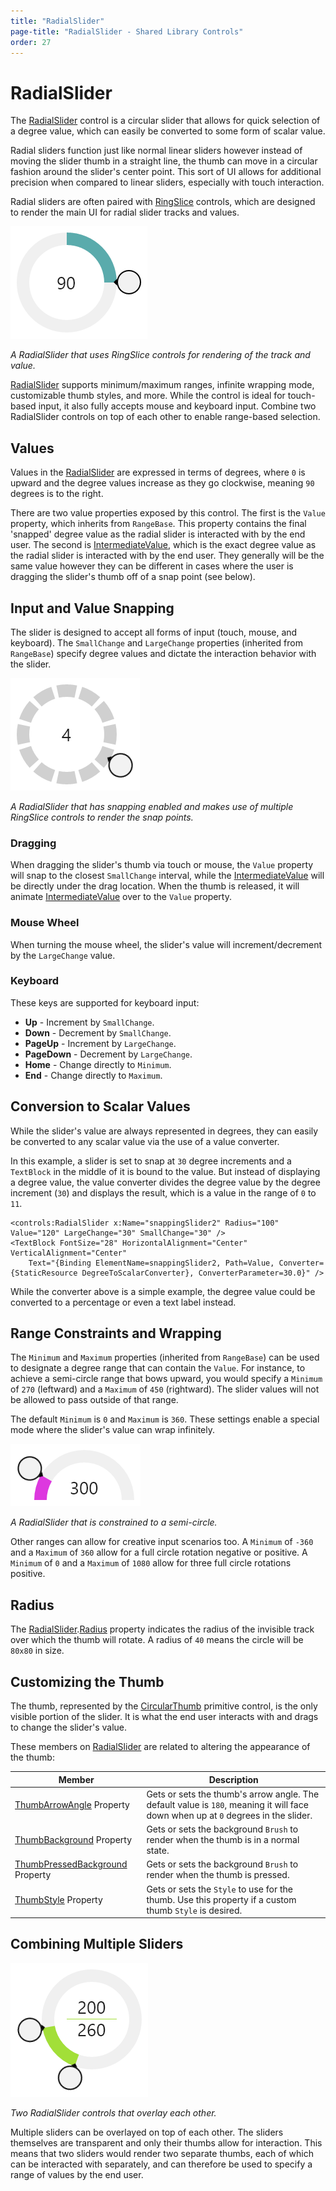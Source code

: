```yaml
---
title: "RadialSlider"
page-title: "RadialSlider - Shared Library Controls"
order: 27
---
```

# RadialSlider

The [RadialSlider](xref:@ActiproUIRoot.Controls.RadialSlider) control is a circular slider that allows for quick selection of a degree value, which can easily be converted to some form of scalar value.

Radial sliders function just like normal linear sliders however instead of moving the slider thumb in a straight line, the thumb can move in a circular fashion around the slider's center point.  This sort of UI allows for additional precision when compared to linear sliders, especially with touch interaction.

Radial sliders are often paired with [RingSlice](ringslice.md) controls, which are designed to render the main UI for radial slider tracks and values.

![Screenshot](../images/radialslider-intro.png)

*A RadialSlider that uses RingSlice controls for rendering of the track and value.*

[RadialSlider](xref:@ActiproUIRoot.Controls.RadialSlider) supports minimum/maximum ranges, infinite wrapping mode, customizable thumb styles, and more.  While the control is ideal for touch-based input, it also fully accepts mouse and keyboard input.  Combine two RadialSlider controls on top of each other to enable range-based selection.

## Values

Values in the [RadialSlider](xref:@ActiproUIRoot.Controls.RadialSlider) are expressed in terms of degrees, where `0` is upward and the degree values increase as they go clockwise, meaning `90` degrees is to the right.

There are two value properties exposed by this control.  The first is the `Value` property, which inherits from `RangeBase`.  This property contains the final 'snapped' degree value as the radial slider is interacted with by the end user.  The second is [IntermediateValue](xref:@ActiproUIRoot.Controls.RadialSlider.IntermediateValue), which is the exact degree value as the radial slider is interacted with by the end user.  They generally will be the same value however they can be different in cases where the user is dragging the slider's thumb off of a snap point (see below).

## Input and Value Snapping

The slider is designed to accept all forms of input (touch, mouse, and keyboard).  The `SmallChange` and `LargeChange` properties (inherited from `RangeBase`) specify degree values and dictate the interaction behavior with the slider.

![Screenshot](../images/radialslider-snapping.png)

*A RadialSlider that has snapping enabled and makes use of multiple RingSlice controls to render the snap points.*

### Dragging

When dragging the slider's thumb via touch or mouse, the `Value` property will snap to the closest `SmallChange` interval, while the [IntermediateValue](xref:@ActiproUIRoot.Controls.RadialSlider.IntermediateValue) will be directly under the drag location.  When the thumb is released, it will animate [IntermediateValue](xref:@ActiproUIRoot.Controls.RadialSlider.IntermediateValue) over to the `Value` property.

### Mouse Wheel

When turning the mouse wheel, the slider's value will increment/decrement by the `LargeChange` value.

### Keyboard

These keys are supported for keyboard input:

- **Up** - Increment by `SmallChange`.
- **Down** - Decrement by `SmallChange`.
- **PageUp** - Increment by `LargeChange`.
- **PageDown** - Decrement by `LargeChange`.
- **Home** - Change directly to `Minimum`.
- **End** - Change directly to `Maximum`.

## Conversion to Scalar Values

While the slider's value are always represented in degrees, they can easily be converted to any scalar value via the use of a value converter.

In this example, a slider is set to snap at `30` degree increments and a `TextBlock` in the middle of it is bound to the value.  But instead of displaying a degree value, the value converter divides the degree value by the degree increment (`30`) and displays the result, which is a value in the range of `0` to `11`.

```xaml
<controls:RadialSlider x:Name="snappingSlider2" Radius="100" Value="120" LargeChange="30" SmallChange="30" />
<TextBlock FontSize="28" HorizontalAlignment="Center" VerticalAlignment="Center" 
	Text="{Binding ElementName=snappingSlider2, Path=Value, Converter={StaticResource DegreeToScalarConverter}, ConverterParameter=30.0}" />
```

While the converter above is a simple example, the degree value could be converted to a percentage or even a text label instead.

## Range Constraints and Wrapping

The `Minimum` and `Maximum` properties (inherited from `RangeBase`) can be used to designate a degree range that can contain the `Value`.  For instance, to achieve a semi-circle range that bows upward, you would specify a `Minimum` of `270` (leftward) and a `Maximum` of `450` (rightward).  The slider values will not be allowed to pass outside of that range.

The default `Minimum` is `0` and `Maximum` is `360`.  These settings enable a special mode where the slider's value can wrap infinitely.

![Screenshot](../images/radialslider-semi-circle.png)

*A RadialSlider that is constrained to a semi-circle.*

Other ranges can allow for creative input scenarios too.  A `Minimum` of `-360` and a `Maximum` of `360` allow for a full circle rotation negative or positive.  A `Minimum` of `0` and a `Maximum` of `1080` allow for three full circle rotations positive.

## Radius

The [RadialSlider](xref:@ActiproUIRoot.Controls.RadialSlider).[Radius](xref:@ActiproUIRoot.Controls.RadialSlider.Radius) property indicates the radius of the invisible track over which the thumb will rotate.  A radius of `40` means the circle will be `80x80` in size.

## Customizing the Thumb

The thumb, represented by the [CircularThumb](xref:@ActiproUIRoot.Controls.Primitives.CircularThumb) primitive control, is the only visible portion of the slider.  It is what the end user interacts with and drags to change the slider's value.

These members on [RadialSlider](xref:@ActiproUIRoot.Controls.RadialSlider) are related to altering the appearance of the thumb:

| Member | Description |
|-----|-----|
| [ThumbArrowAngle](xref:@ActiproUIRoot.Controls.RadialSlider.ThumbArrowAngle) Property | Gets or sets the thumb's arrow angle.  The default value is `180`, meaning it will face down when up at `0` degrees in the slider. |
| [ThumbBackground](xref:@ActiproUIRoot.Controls.RadialSlider.ThumbBackground) Property | Gets or sets the background `Brush` to render when the thumb is in a normal state. |
| [ThumbPressedBackground](xref:@ActiproUIRoot.Controls.RadialSlider.ThumbPressedBackground) Property | Gets or sets the background `Brush` to render when the thumb is pressed. |
| [ThumbStyle](xref:@ActiproUIRoot.Controls.RadialSlider.ThumbStyle) Property | Gets or sets the `Style` to use for the thumb.  Use this property if a custom thumb `Style` is desired. |

## Combining Multiple Sliders

![Screenshot](../images/radialslider-multiple-sliders.png)

*Two RadialSlider controls that overlay each other.*

Multiple sliders can be overlayed on top of each other.  The sliders themselves are transparent and only their thumbs allow for interaction.  This means that two sliders would render two separate thumbs, each of which can be interacted with separately, and can therefore be used to specify a range of values by the end user.

